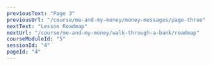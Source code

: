 ```yaml
---
previousText: "Page 3"
previousUrl: "/course/me-and-my-money/money-messages/page-three"
nextText: "Lesson Roadmap"
nextUrl: "/course/me-and-my-money/walk-through-a-bank/roadmap"
courseModuleId: "5"
sessionId: "4"
pageId: "4"
---
```



